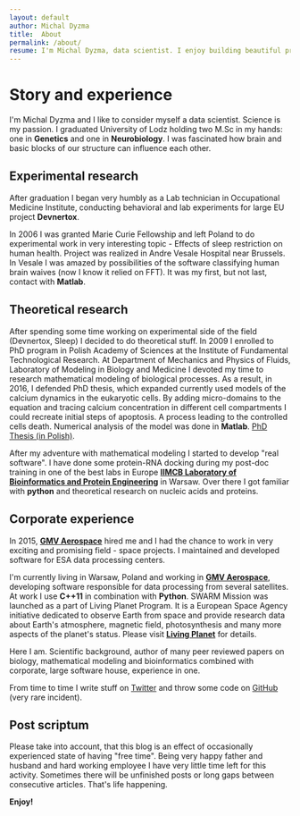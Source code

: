 ```yaml
---
layout: default
author: Michal Dyzma
title:  About
permalink: /about/
resume: I'm Michal Dyzma, data scientist. I enjoy building beautiful projects for science. Biology is my love, Data Science is my choice, Software Development is my way to combine them together.
---
```


# Story and experience


I'm Michal Dyzma and I like to consider myself a data scientist. Science is my passion. I graduated University of Lodz holding two M.Sc in my hands: one in **Genetics** and one in **Neurobiology**. I was fascinated how brain and basic blocks of our structure can influence each other. 

Experimental research
---------------------
After graduation I began very humbly as a Lab technician in Occupational Medicine Institute, conducting behavioral and lab experiments for large EU project **Devnertox**. 

In 2006 I was granted Marie Curie Fellowship and left Poland to do experimental work in very interesting topic - Effects of sleep restriction on human health. Project was realized in Andre Vesale Hospital near Brussels. In Vesale I was amazed by possibilities of the software classifying human brain waives (now I know it relied on FFT). It was my first, but not last, contact with **Matlab**.

## Theoretical research

After spending some time working on experimental side of the field (Devnertox, Sleep) I decided to do theoretical stuff. In 2009 I enrolled to PhD program in Polish Academy of Sciences at the Institute of Fundamental Technological Research. At Department of Mechanics and Physics of Fluids, Laboratory of Modeling in Biology and Medicine I devoted my time to research mathematical modeling of biological processes. As a result, in 2016, I defended PhD thesis, which expanded currently used models of the calcium dynamics in the eukaryotic cells. By adding micro-domains to the equation and tracing calcium concentration in different cell compartments I could recreate initial steps of apoptosis. A process leading to the controlled cells death. Numerical analysis of the model was done in **Matlab**. [PhD Thesis (in Polish)][phd-thesis]. 

After my adventure with mathematical modeling I started to develop "real software". I have done some  protein-RNA docking during my post-doc training in one of the best labs in Europe [**IIMCB Laboratory of Bioinformatics and Protein Engineering**][bujnicki-lab] in Warsaw. Over there I got familiar with **python** and theoretical research on nucleic acids and proteins. 

## Corporate experience

In 2015, [**GMV Aerospace**][gmv] hired me and I had the chance to work in very exciting and promising field - space projects. I maintained and developed software for ESA data processing centers.

I'm currently living in Warsaw, Poland and working in [**GMV Aerospace**][gmv], developing software responsible for data processing from several satellites. At work I use **C++11** in combination with **Python**. SWARM Mission was launched as a part of Living Planet Program. It is a European Space Agency initiative dedicated to observe Earth from space and provide research data about Earth's atmosphere, magnetic field, photosynthesis and many more aspects of the planet's status. Please visit [**Living Planet**][living-planet] for details.

Here I am. Scientific background, author of many peer reviewed papers on biology, mathematical modeling and bioinformatics combined with corporate, large software house, experience in one. 

From time to time I write stuff on [Twitter][tw] and throw some code on [GitHub][gh] (very rare incident).

## Post scriptum

Please take into account, that this blog is an effect of occasionally experienced state of having "free time". Being very happy father and husband and hard working employee I have very little time left for this activity. Sometimes there will be unfinished posts or long gaps between consecutive articles. That's life happening. 

**Enjoy!**



[tw]: https://twitter.com/MichalDyzma
[gh]: https://github.com/mdyzma
[phd-thesis]: https://github.com/mdyzma/phd_thesis/blob/master/thesis.pdf
[living-planet]: http://www.esa.int/Our_Activities/Observing_the_Earth/The_Living_Planet_Programme

[bujnicki-lab]: http://genesilico.pl
[gmv]: http://www.gmv.com/en/
